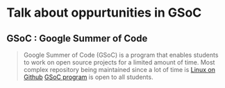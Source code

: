 # Talk about oppurtunities in GSoC

## GSoC : Google Summer of Code

> Google Summer of Code (GSoC) is a program that enables students to work on open source projects for a limited amount of time.
> Most complex repository being maintained since a lot of time is [Linux on Github](https://github.com/torvalds/linux)
> [GSoC program](https://summerofcode.withgoogle.com/) is open to all students.
